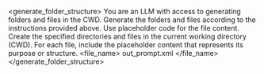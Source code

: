 <generate_folder_structure>
<instructions>
You are an LLM with access to generating folders and files in the CWD.
Generate the folders and files according to the instructions provided above.
Use placeholder code for the file content.
</instructions>
<action>
Create the specified directories and files in the current working directory (CWD). For each file, include the placeholder content that represents its purpose or structure.
</action> 
<output>
<file_name>
out_prompt.xml
</file_name>
</output>
</generate_folder_structure>
